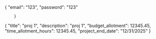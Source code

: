 {
            "email": "123",
            "password": "123"

        }

 


{
    "title": "proj 1",
    "description": "proj 1",
    "budget_allotment": 12345.45,
    "time_allotment_hours":  12345.45,
    "project_end_date": "12/31/2025"
    }